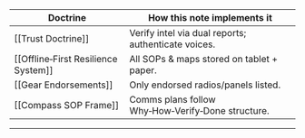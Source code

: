 |Doctrine|How this note implements it|
|---|---|
|[[Trust Doctrine]]|Verify intel via dual reports; authenticate voices.|
|[[Offline‑First Resilience System]]|All SOPs & maps stored on tablet + paper.|
|[[Gear Endorsements]]|Only endorsed radios/panels listed.|
|[[Compass SOP Frame]]|Comms plans follow Why‑How‑Verify‑Done structure.|  
---